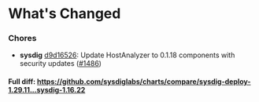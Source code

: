 # What's Changed

### Chores
- **sysdig** [d9d16526](https://github.com/sysdiglabs/charts/commit/d9d165266542cc04e9aaccfdbf5242bd8562b49f): Update HostAnalyzer to 0.1.18 components with security updates ([#1486](https://github.com/sysdiglabs/charts/issues/1486))
#### Full diff: https://github.com/sysdiglabs/charts/compare/sysdig-deploy-1.29.11...sysdig-1.16.22
